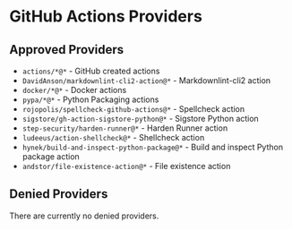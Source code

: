 # GitHub Actions Providers

## Approved Providers

* `actions/*@*` - GitHub created actions
* `DavidAnson/markdownlint-cli2-action@*` - Markdownlint-cli2 action
* `docker/*@*` - Docker actions
* `pypa/*@*` - Python Packaging actions
* `rojopolis/spellcheck-github-actions@*` - Spellcheck action
* `sigstore/gh-action-sigstore-python@*` - Sigstore Python action
* `step-security/harden-runner@*` - Harden Runner action
* `ludeeus/action-shellcheck@*` - Shellcheck action
* `hynek/build-and-inspect-python-package@*` - Build and inspect Python package action
* `andstor/file-existence-action@*` - File existence action

## Denied Providers

There are currently no denied providers.
